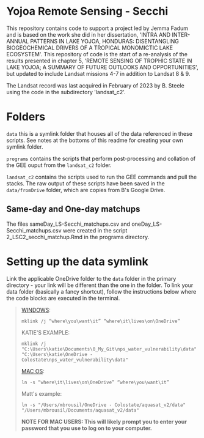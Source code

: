 # Yojoa Remote Sensing - Secchi

This repository contains code to support a project led by Jemma Fadum and is based on the work she did in her dissertation, 'INTRA AND INTER-ANNUAL PATTERNS IN LAKE YOJOA, HONDURAS: DISENTANGLING BIOGEOCHEMICAL DRIVERS OF A TROPICAL MONOMICTIC LAKE ECOSYSTEM'. This repository of code is the start of a re-analysis of the results presented in chapter 5, 'REMOTE SENSING OF TROPHIC STATE IN LAKE YOJOA; A SUMMARY OF FUTURE OUTLOOKS AND OPPORTUNITIES', but updated to include Landsat missions 4-7 in addition to Landsat 8 & 9.

The Landsat record was last acquired in February of 2023 by B. Steele using the code in the subdirectory 'landsat_c2'.

# Folders

`data` this is a symlink folder that houses all of the data referenced in these scripts. See notes at the bottoms of this readme for creating your own symlink folder.

`programs` contains the scripts that perform post-processing and collation of the GEE ouput from the `landsat_c2` folder. 

`landsat_c2` contains the scripts used to run the GEE commands and pull the stacks. The raw output of these scripts have been saved in the `data/fromDrive` folder, which are copies from B's Google Drive.

## Same-day and One-day matchups

The files sameDay_LS-Secchi_matchups.csv and oneDay_LS-Secchi_matchups.csv were created in the script 2_LSC2_secchi_matchup.Rmd in the programs directory.

# Setting up the data symlink

Link the applicable OneDrive folder to the `data` folder in the primary directory - your link will be different than the one in the folder. To link your data folder (basically a fancy shortcut), follow the instructions below where the code blocks are executed in the terminal. 

> [WINDOWS](https://winaero.com/sync-any-folder-onedrive-windows-10/): 
>
>     mklink /j “where\you\want\it” “where\it\lives\on\OneDrive”
>
> KATIE'S EXAMPLE: 
>
>     mklink /j "C:\Users\katie\Documents\0_My_Git\nps_water_vulnerability\data" "C:\Users\katie\OneDrive - Colostate\nps_water_vulnerability\data"
>
> [MAC OS](https://apple.stackexchange.com/a/259804): 
>
>     ln -s “where\it\lives\on\OneDrive” “where\you\want\it”
>
> Matt's example: 
>
>     ln -s "/Users/mbrousil/OneDrive - Colostate/aquasat_v2/data" "/Users/mbrousil/Documents/aquasat_v2/data"
>
> **NOTE FOR MAC USERS: This will likely prompt you to enter your password that you use to log on to your computer.**